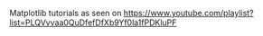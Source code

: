 Matplotlib tutorials as seen on https://www.youtube.com/playlist?list=PLQVvvaa0QuDfefDfXb9Yf0la1fPDKluPF
